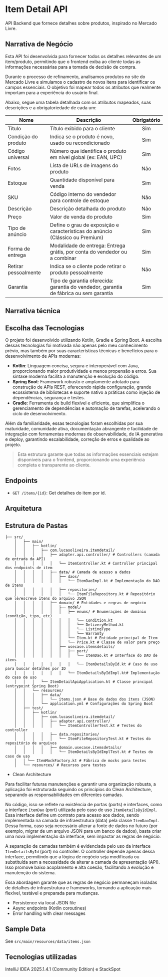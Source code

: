 # Item Detail API

API Backend que fornece detalhes sobre produtos, inspirado no Mercado Livre.


## Narrativa de Negócio

Esta API foi desenvolvida para fornecer todos os detalhes relevantes de um item/produto, permitindo que o frontend exiba ao cliente todas as informações necessárias para a tomada de decisão de compra.

Durante o processo de refinamento, analisamos produtos no site do Mercado Livre 
e simulamos o cadastro de novos itens para identificar os campos essenciais. 
O objetivo foi mapear todos os atributos que realmente importam para a experiência do usuário final.

Abaixo, segue uma tabela detalhada com os atributos mapeados, suas descrições e a obrigatoriedade de cada um:

| Nome                | Descrição                                                                                                         | Obrigatório |
|---------------------|-------------------------------------------------------------------------------------------------------------------|:-----------:|
| Título              | Título exibido para o cliente                                                                                     | Sim         |
| Condição do produto | Indica se o produto é novo, usado ou recondicionado                                                               | Sim         |
| Código universal    | Número que identifica o produto em nível global (ex: EAN, UPC)                                                    | Sim         |
| Fotos               | Lista de URLs de imagens do produto                                                                               | Não         |
| Estoque             | Quantidade disponível para venda                                                                                  | Sim         |
| SKU                 | Código interno do vendedor para controle de estoque                                                               | Não         |
| Descrição           | Descrição detalhada do produto                                                                                    | Não         |
| Preço               | Valor de venda do produto                                                                                         | Sim         |
| Tipo de anúncio     | Define o grau de exposição e características do anúncio (Clássico ou Premium)                                     | Sim         |
| Forma de entrega    | Modalidade de entrega: Entrega grátis, por conta do vendedor ou a combinar                                        | Sim         |
| Retirar pessoalmente| Indica se o cliente pode retirar o produto pessoalmente                                                           | Não         |
| Garantia            | Tipo de garantia oferecida: garantia do vendedor, garantia de fábrica ou sem garantia                             | Sim         |

## Narrativa técnica

## Escolha das Tecnologias

O projeto foi desenvolvido utilizando Kotlin, Gradle e Spring Boot. A escolha dessas tecnologias foi motivada não apenas pelo meu conhecimento prévio, mas também por 
suas características técnicas e benefícios para o desenvolvimento de APIs modernas:

- **Kotlin**: Linguagem concisa, segura e interoperável com Java, proporcionando maior produtividade e menos propensão a erros. Sua sintaxe moderna facilita a manutenção e evolução do código.
- **Spring Boot**: Framework robusto e amplamente adotado para construção de APIs REST, oferecendo rápida configuração, grande ecossistema de bibliotecas e suporte nativo a práticas como injeção de dependências, segurança e testes.
- **Gradle**: Ferramenta de build flexível e eficiente, que simplifica o gerenciamento de dependências e automação de tarefas, acelerando o ciclo de desenvolvimento.

Além da familiaridade, essas tecnologias foram escolhidas por sua maturidade, comunidade ativa, 
documentação abrangente e facilidade de integração com ferramentas modernas de observabilidade, de IA generativa 
e deploy, garantindo escalabilidade, correção de erros e qualidade ao projeto.



> Esta estrutura garante que todas as informações essenciais estejam disponíveis para o frontend, proporcionando uma experiência completa e transparente ao cliente.
## Endpoints

- `GET /items/{id}`: Get detalhes do item por id.

## Arquitetura

## Estrutura de Pastas

```
├── src/
    │   ├── main/
    │   │   ├── kotlin/
    │   │   │   ├── com.lucasoliveira.itemdetail/
    │   │   │   │   ├── adapter.api.controller/ # Controllers (camada de entrada da API)
    │   │   │   │   │   └── ItemController.kt # Controller principal dos endpoints de item
    │   │   │   │   ├── data/ # Camada de acesso a dados
    │   │   │   │   │   ├── daos/
    │   │   │   │   │   │   └── ItemDaoImpl.kt # Implementação do DAO de itens
    │   │   │   │   │   ├── repositories/
    │   │   │   │   │   │   └── ItemFileRepository.kt # Repositório que lê/escreve itens do arquivo JSON
    │   │   │   │   ├── domain/ # Entidades e regras de negócio
    │   │   │   │   │   ├── model/
    │   │   │   │   │   │   ├── enums/ # Enumerações de domínio (condição, tipo, etc)
    │   │   │   │   │   │   │   └── Condition.kt
    │   │   │   │   │   │   │   └── DeliveryMethod.kt
    │   │   │   │   │   │   │   └── ListingType
    │   │   │   │   │   │   │   └── Warramty
    │   │   │   │   │   │   └── Item.kt # Entidade principal de Item
    │   │   │   │   │   │   └── Price.kt # Classe de valor para preço
    │   │   │   │   │   ├── usecase.itemsdetails/
    │   │   │   │   │   │   ├── port/
    │   │   │   │   │   │   │   └── ItemDao.kt # Interface do DAO de itens
    │   │   │   │   │   │   │   └── ItemDetailsById.kt # Caso de uso para buscar detalhes por ID
    │   │   │   │   │   │   └── ItemDetailsByIdImpl.kt# Implementação do caso de uso
    │   │   │   └── ItemDetailApiApplication.kt # Classe principal (entrypoint Spring Boot)
    │   │   └── resources/
    │   │   │   ├── data/
    │   │   │   │   └── items.json # Base de dados dos itens (JSON)
    │   │   │   └── application.yml # Configurações do Spring Boot
    │   ├── test/
    │   │   ├── kotlin/
    │   │   │   ├── com.lucasoliveira.itemdetail/
    │   │   │   │   ├── adapter.api.controller/
    │   │   │   │   │   └── ItemControllerTest.kt # Testes do controller
    │   │   │   │   ├── data.repositories/
    │   │   │   │   │   └── ItemFileRepositoryTest.kt # Testes do repositório de arquivos
    │   │   │   │   ├── domain.usecase.itemsdetails/
    │   │   │   │   │   └── ItemDetailsByIdImplTest.kt # Testes do caso de uso
    │   │ └── ItemMockFactory.kt # Fábrica de mocks para testes
    │   └── resources/ # Recursos para testes
```

- Clean Architecture 

Para facilitar futuras manutenções e garantir uma organização robusta, a aplicação foi estruturada seguindo 
os princípios do Clean Architecture, separando as responsabilidades em diferentes camadas.

No código, isso se reflete na existência de portas (ports) e interfaces, como a interface `ItemDao` (port) 
utilizada pelo caso de uso `ItemDetailsByIdImpl`. Essa interface define um contrato para acesso aos dados, 
sendo implementada na camada de infraestrutura (data) pela classe `ItemDaoImpl`. 
Dessa forma, caso seja necessário alterar a fonte de dados no futuro 
(por exemplo, migrar de um arquivo JSON para um banco de dados), basta criar uma nova implementação da interface, 
sem impactar as regras de negócio.

A separação de camadas também é evidenciada pelo uso da interface `ItemDetailsById` (port) no controller. 
O controller depende apenas dessa interface, permitindo que a lógica de negócio seja modificada ou substituída 
sem a necessidade de alterar a camada de apresentação (API). Isso promove baixo acoplamento e alta coesão, facilitando 
a evolução e manutenção do sistema.

Essa abordagem garante que as regras de negócio permaneçam isoladas de detalhes de infraestrutura e frameworks, 
tornando a aplicação mais flexível, testável e preparada para mudanças.

- Persistence via local JSON file
- Async endpoints (Kotlin coroutines)
- Error handling with clear messages

## Sample Data

See `src/main/resources/data/items.json`

## Tecnologias utilizadas
IntelliJ IDEA 2025.1.4.1 (Community Edition) e StackSpot